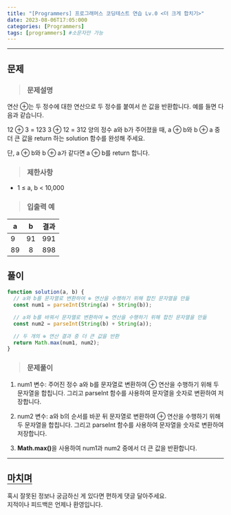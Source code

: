 ```yaml
---
title: "[Programmers] 프로그래머스 코딩테스트 연습 Lv.0 <더 크게 합치기>"
date: 2023-08-06T17:05:000
categories: [Programmers]
tags: [programmers] #소문자만 가능
---
```


---

## <b>문제</b>

<h3><blockquote>문제설명
</blockquote></h3>

연산 ⊕는 두 정수에 대한 연산으로 두 정수를 붙여서 쓴 값을 반환합니다. 예를 들면 다음과 같습니다.

12 ⊕ 3 = 123
3 ⊕ 12 = 312
양의 정수 a와 b가 주어졌을 때, a ⊕ b와 b ⊕ a 중 더 큰 값을 return 하는 solution 함수를 완성해 주세요.

단, a ⊕ b와 b ⊕ a가 같다면 a ⊕ b를 return 합니다.

<h3><blockquote>제한사항
</blockquote></h3>

- 1 ≤ a, b < 10,000

<h3><blockquote>입출력 예
</blockquote></h3>

| a   |  b  | 결과 |
| --- | :-: | :--: |
| 9   | 91  | 991  |
| 89  |  8  | 898  |

## <b>풀이</b>

```js
function solution(a, b) {
  // a와 b를 문자열로 변환하여 ⊕ 연산을 수행하기 위해 합친 문자열을 만듦
  const num1 = parseInt(String(a) + String(b));

  // a와 b를 바꿔서 문자열로 변환하여 ⊕ 연산을 수행하기 위해 합친 문자열을 만듦
  const num2 = parseInt(String(b) + String(a));

  // 두 개의 ⊕ 연산 결과 중 더 큰 값을 반환
  return Math.max(num1, num2);
}
```

<h3><blockquote>문제풀이
</blockquote></h3>

1. num1 변수: 주어진 정수 a와 b를 문자열로 변환하여 ⊕ 연산을 수행하기 위해 두 문자열을 합칩니다. 그리고 parseInt 함수를 사용하여 문자열을 숫자로 변환하여 저장합니다.

2. num2 변수: a와 b의 순서를 바꾼 뒤 문자열로 변환하여 ⊕ 연산을 수행하기 위해 두 문자열을 합칩니다. 그리고 parseInt 함수를 사용하여 문자열을 숫자로 변환하여 저장합니다.

3. <strong>Math.max()</strong>을 사용하여 num1과 num2 중에서 더 큰 값을 반환합니다.

---

## <b style="border-bottom:2px solid gray"><b>마치며</b></b>

<P>혹시 잘못된 정보나 궁금하신 게 있다면 편하게 댓글 달아주세요.<br/>
지적이나 피드백은 언제나 환영입니다.</p>
